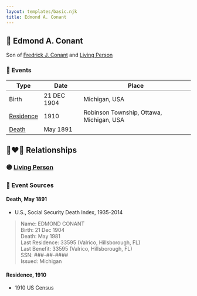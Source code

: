```yaml
---
layout: templates/basic.njk
title: Edmond A. Conant
---
```

## 🔵 Edmond A. Conant

Son of [Fredrick J. Conant](/people/8/80092500) and [Living Person](/people/8/84331585)

### 📆 Events

Type | Date | Place
------ | ------ | ------
Birth | 21 DEC 1904 | Michigan, USA
[Residence](#event-7c4a88e3-4603-420a-9c03-4d908b0bb5ee) | 1910 | Robinson Township, Ottawa, Michigan, USA
[Death](#event-7d1bca9d-612f-48ed-b501-3f8470ceca35) | May 1891 |

## 👩‍❤️‍👨 Relationships

### 🟣 [Living Person](/people/1/12865860)

### 📰 Event Sources

#### <a id="event-7d1bca9d-612f-48ed-b501-3f8470ceca35"></a> Death, May 1891
* U.S., Social Security Death Index, 1935-2014
>   
  > Name: EDMOND CONANT  
  > Birth: 21 Dec 1904  
  > Death: May 1981  
  > Last Residence: 33595 (Valrico, Hillsborough, FL)  
  > Last Benefit: 33595 (Valrico, Hillsborough, FL)  
  > SSN: ###-##-####  
  > Issued: Michigan

#### <a id="event-7c4a88e3-4603-420a-9c03-4d908b0bb5ee"></a> Residence, 1910
* 1910 US Census
